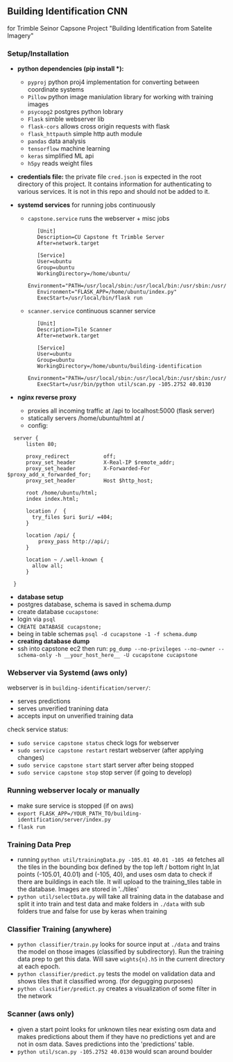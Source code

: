 ## Building Identification CNN
for Trimble Seinor Capsone Project "Building Identification from Satelite Imagery"

### Setup/Installation
 - **python dependencies (pip install \*):**
   - `pyproj` python proj4 implementation for converting between coordinate systems
   - `Pillow` python image maniulation library for working with training images
   - `psycopg2` postgres python lobrary
   - `Flask` simble webserver lib
   - `flask-cors` allows cross origin requests with flask
   - `flask_httpauth` simple http auth module
   - `pandas` data analysis
   - `tensorflow` machine learning
   - `keras` simplified ML api
   - `h5py` reads weight files
 - **credentials file:** the private file `cred.json` is expected in the root directory of this project. It contains information for authenticating to various services. It is not in this repo and should not be added to it.
 - **systemd services** for running jobs continuously
   - `capstone.service` runs the webserver + misc jobs
   
     ~~~
        [Unit]
        Description=CU Capstone ft Trimble Server
        After=network.target

        [Service]
        User=ubuntu
        Group=ubuntu
        WorkingDirectory=/home/ubuntu/
        Environment="PATH=/usr/local/sbin:/usr/local/bin:/usr/sbin:/usr/bin:/sbin:/bin:/usr/games:/usr/local/games:/snap/bin"
        Environment="FLASK_APP=/home/ubuntu/index.py"
        ExecStart=/usr/local/bin/flask run
     ~~~
   - `scanner.service` continuous scanner service
   
     ~~~
        [Unit]
        Description=Tile Scanner
        After=network.target

        [Service]
        User=ubuntu
        Group=ubuntu
        WorkingDirectory=/home/ubuntu/building-identification
        Environment="PATH=/usr/local/sbin:/usr/local/bin:/usr/sbin:/usr/bin:/sbin:/bin:/usr/games:/usr/local/games:/snap/bin"
        ExecStart=/usr/bin/python util/scan.py -105.2752 40.0130
     ~~~

 - **nginx reverse proxy**
   - proxies all incoming traffic at /api to localhost:5000 (flask server)
   - statically servers /home/ubuntu/html at /
   - config:
  
  ~~~
    server {
        listen 80;

        proxy_redirect           off;
        proxy_set_header         X-Real-IP $remote_addr;
        proxy_set_header         X-Forwarded-For $proxy_add_x_forwarded_for;
        proxy_set_header         Host $http_host;

        root /home/ubuntu/html;
        index index.html;

        location /  {
          try_files $uri $uri/ =404;
        }

        location /api/ {
            proxy_pass http://api/;
        }

        location ~ /.well-known {
          allow all;
        }

    }
  ~~~
 - **database setup**
  - postgres database, schema is saved in schema.dump
  - create database `cucapstone`:
   - login via `psql`
   - `CREATE DATABASE cucapstone;`
  - being in table schemas `psql -d cucapstone -1 -f schema.dump`
 - **creating database dump**
  - ssh into capstone ec2 then run:  `pg_dump --no-privileges --no-owner --schema-only -h __your_host_here__ -U cucapstone cucapstone`
  
### Webserver via Systemd (aws only)
webserver is in `building-identification/server/`:

 - serves predictions
 - serves unverified tranining data
 - accepts input on unverified training data

check service status:

 - `sudo service capstone status` check logs for webserver
 - `sudo service capstone restart` restart webserver (after applying changes)
 - `sudo service capstone start` start server after being stopped
 - `sudo service capstone stop` stop server (if going to develop) 
 
### Running webserver localy or manually
 - make sure service is stopped (if on aws)
 - `export FLASK_APP=/YOUR_PATH_TO/building-identification/server/index.py`
 - `flask run`


### Training Data Prep
 - running `python util/trainingData.py -105.01 40.01 -105 40` fetches all the tiles in the bounding box defined by the top left / bottom right ln,lat points (-105.01, 40.01) and (-105, 40), and uses osm data to check if there are buildings in each tile. It will upload to the training_tiles table in the database. Images are stored in '../tiles'
 - `python util/selectData.py` will take all training data in the database and split it into train and test data and make folders in `./data` with sub folders true and false for use by keras when training

### Classifier Training (anywhere)
 - `python classifier/train.py` looks for source input at `./data` and trains the model on those images (classified by subdirectory). Run the training data prep to get this data. Will save `wights{n}.h5` in the current directory at each epoch.
 - `python classifier/predict.py` tests the model on validation data and shows tiles that it classified wrong. (for degugging purposes)
 - `python classifier/predict.py` creates a visualization of some filter in the network

### Scanner (aws only)
 - given a start point looks for unknown tiles near existing osm data and makes predictions about them if they have no predictions yet and are not in osm data. Saves predictions into the 'predictions' table.
 - `python util/scan.py -105.2752 40.0130` would scan around boulder
